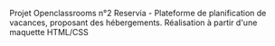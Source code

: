 Projet Openclassrooms n°2 
Reservia - Plateforme de planification de vacances, proposant des hébergements.
Réalisation à partir d'une maquette HTML/CSS
